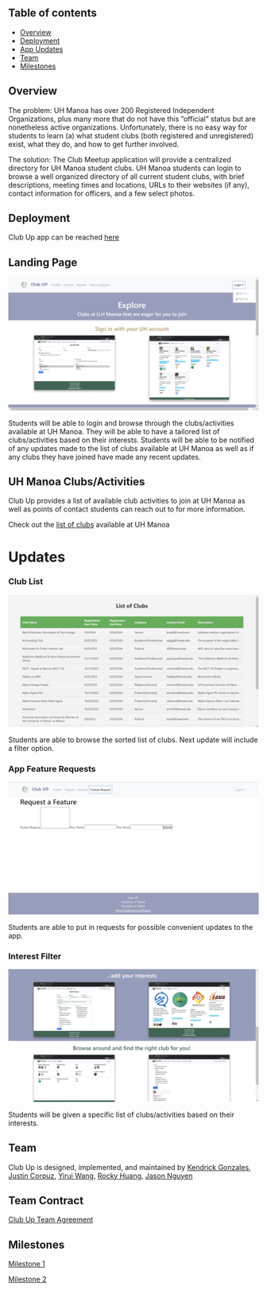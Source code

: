 ## Table of contents

* [Overview](#overview)
* [Deployment](#deployment)
* [App Updates](#updates)
* [Team](#team)
* [Milestones](#milestones)

## Overview

The problem: UH Manoa has over 200 Registered Independent Organizations, plus many more that do not have this “official” status but are nonetheless active organizations. Unfortunately, there is no easy way for students to learn (a) what student clubs (both registered and unregistered) exist, what they do, and how to get further involved.

The solution: The Club Meetup application will provide a centralized directory for UH Manoa student clubs. UH Manoa students can login to browse a well organized directory of all current student clubs, with brief descriptions, meeting times and locations, URLs to their websites (if any), contact information for officers, and a few select photos.

## Deployment
Club Up app can be reached [here](http://147.182.236.131/)

## Landing Page
<img src="club landing page.png" alt="Description of image">

Students will be able to login and browse through the clubs/activities available at UH Manoa. They will be able to have a tailored list of clubs/activities based on their interests. Students will be able to be notified of any updates made to the list of clubs available at UH Manoa as well as if any clubs they have joined have made any recent updates.

## UH Manoa Clubs/Activities

Club Up provides a list of available club activities to join at UH Manoa as well as points of contact students can reach out to for more information.

Check out the [list of clubs](https://clubmeetup.github.io/clublist/) available at UH Manoa

# Updates

### Club List
<img src="Update Club List.png" alt="Description of image">

Students are able to browse the sorted list of clubs. Next update will include a filter option.

### App Feature Requests
<img src="App feature request.png" alt="Description of image">

Students are able to put in requests for possible convenient updates to the app.

### Interest Filter
<img src="interest filter.png" alt="Description of image">

Students will be given a specific list of clubs/activities based on their interests.

## Team

Club Up is designed, implemented, and maintained by [Kendrick Gonzales](https://kendrick-g.github.io/), [Justin Corpuz](https://justkcorp.github.io/), [Yirui Wang](https://yiruiwang0518.github.io/), [Rocky Huang](https://rucny.github.io/), [Jason Nguyen](https://jknguyen2003.github.io/)

## Team Contract

[Club Up Team Agreement](https://clubmeetup.github.io/Contract/)

## Milestones

[Milestone 1](https://github.com/orgs/clubmeetup/projects/1)

[Milestone 2](https://github.com/orgs/clubmeetup/projects/2/views/1)
